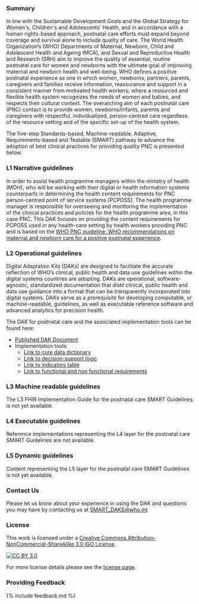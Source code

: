 ### Summary 
In line with the Sustainable Development Goals and the Global Strategy for Women's, Children's and Adolescents' Health, and in accordance with a human rights-based approach, postnatal care efforts must expand beyond coverage and survival alone to include quality of care. The World Health Organization’s (WHO) Departments of Maternal, Newborn, Child and Adolescent Health and Ageing (MCA), and Sexual and Reproductive Health and Research (SRH) aim to improve the quality of essential, routine postnatal care for women and newborns with the ultimate goal of improving maternal and newborn health and well-being. WHO defines a positive postnatal experience as one in which women, newborns, partners, parents, caregivers and families receive information, reassurance and support in a consistent manner from motivated health workers; where a resourced and flexible health system recognizes the needs of women and babies, and respects their cultural context. The overarching aim of each postnatal care (PNC) contact is to provide women, newborns/infants, parents and caregivers with respectful, individualized, person-centred care regardless of the resource setting and of the specific set-up of the health system.  

The five-step Standards-based, Machine-readable, Adaptive, Requirements-based and Testable (SMART) pathway to advance the adoption of best clinical practices for providing quality PNC is presented below. 

### L1 Narrative guidelines
In order to assist health programme managers within the ministry of health (MOH), who will be working with their digital or health information systems counterparts in determining the health content requirements for PNC person-centred point of service systems (PCPOSS). The health programme manager is responsible for overseeing and monitoring the implementation of the clinical practices and policies for the health programme area, in this case PNC. This DAK focuses on providing the content requirements for PCPOSS used in any health-care setting by health workers providing PNC and is based on the [WHO PNC guideline: WHO recommendations on maternal and newborn care for a positive postnatal experience](https://iris.who.int/handle/10665/352658). 

### L2 Operational guidelines
Digital Adaptation Kits (DAKs) are designed to facilitate the accurate reflection of WHO’s clinical, public health and data use guidelines within the digital systems countries are adopting. DAKs are operational, software-agnostic, standardized documentation that distil clinical, public health and data use guidance into a format that can be transparently incorporated into digital systems. DAKs serve as a prerequisite for developing computable, or machine-readable, guidelines, as well as executable reference software and advanced analytics for precision health. 

The DAK for postnatal care and the associated implementation tools can be found here: 

- [Published DAK Document](https://iris.who.int/handle/10665/381725)
- Implementation tools: 
    - [Link to core data dictionary](https://smart.who.int/dak-pnc/dictionary.html)
    - [Link to decision-support logic](https://smart.who.int/dak-pnc/decision-logic.html) 
    - [Link to indicators table](https://smart.who.int/dak-pnc/indicators.html)
    - [Link to functional and non functional requirements](https://smart.who.int/dak-pnc/system-requirements.html)

### L3 Machine readable guidelines
The L3 FHIR Implementation Guide for the postnatal care SMART Guidelines is not yet available.

### L4 Executable guidelines
Reference implementations representing the L4 layer for the postnatal care SMART Guidelines are not available.  

### L5 Dynamic guidelines
Content representing the L5 layer for the postnatal care SMART Guidelines is not yet available.

### Contact Us
<p>Please let us know about your experience in using the DAK and questions you may have by contacting us at <a href= "mailto:SMART_DAKS@who.int?subject = DAK Feedback">SMART_DAKS@who.int</a></p>

### License
This work is licensed under a
[Creative Commons Attribution-NonCommercial-ShareAlike 3.0 IGO License][cc-by].

[![CC BY 3.0][cc-by-image]][cc-by]

[cc-by]: http://creativecommons.org/licenses/by-nc-sa/3.0/igo/
[cc-by-image]: https://i.creativecommons.org/l/by-nc-sa/3.0/igo/88x31.png
[cc-by-shield]: https://img.shields.io/badge/License-CC%20BY%203.0-lightgrey.svg

For more license details please see the [license page](https://smart.who.int/dak-pnc/license.html).

### Providing Feedback
{% include feedback.md %}